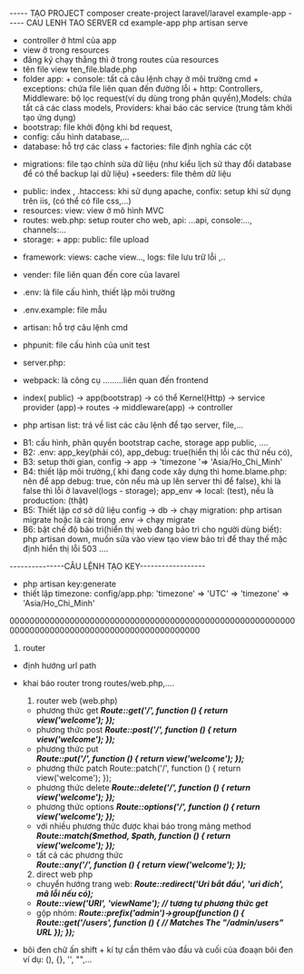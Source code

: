 ----- TẠO PROJECT
composer create-project laravel/laravel example-app
----- CAU LENH TAO SERVER
cd example-app
php artisan serve

-   controller ở html của app
-   view ở trong resources
-   đăng ký chạy thẳng thì ở trong routes của resources
-   tên file view ten_file.blade.php
-   folder app: + console: tất cả câu lệnh chạy ở môi trường cmd + exceptions: chứa file liên quan đến đường lỗi + http: Controllers, Middleware: bộ lọc request(ví dụ dùng trong phân quyền),Models: chứa tất cả các class models, Providers: khai báo các service (trung tâm khởi tạo ứng dụng)
-   bootstrap: file khởi động khi bd request,
-   config: cấu hình database,...
-   database: hỗ trợ các class + factories: file định nghĩa các cột

*   migrations: file tạo chỉnh sửa dữ liệu (như kiểu lịch sử thay đổi database để có thể backup lại dữ liệu)
    +seeders: file thêm dữ liệu

-   public: index , .htaccess: khi sử dụng apache, confix: setup khi sử dụng trên iis, (có thể có file css,...)
-   resources: view: view ở mô hình MVC
-   routes: web.php: setup router cho web, api: ...api, console:..., channels:...
-   storage: + app: public: file upload

*   framework: views: cache view..., logs: file lưu trữ lỗi ,..

-   vender: file liên quan đến core của lavarel
-   .env: là file cấu hình, thiết lập môi trường
-   .env.example: file mẫu
-   artisan: hỗ trợ câu lệnh cmd
-   phpunit: file cấu hình của unit test
-   server.php:
-   webpack: là công cụ .........liên quan đến frontend

-   index( public) -> app(bootstrap) -> có thể Kernel(Http) -> service provider (app)-> routes -> middleware(app) -> controller

-   php artisan list: trả về list các câu lệnh để tạo server, file,...

*   B1: cấu hình, phân quyền bootstrap cache, storage app public, ....
*   B2: .env: app_key(phải có), app_debug: true(hiển thị lỗi các thứ nếu có),
*   B3: setup thời gian, config -> app -> 'timezone '=> 'Asia/Ho_Chi_Minh'
*   B4: thiết lập môi trường,( khi đang code xây dựng thì home.blame.php: nên để app debug: true, còn nếu mà up lên server thì để false), khi là false thì lỗi ở lavavel(logs - storage); app_env => local: (test), nếu là production: (thật)
*   B5: Thiết lập cơ sở dữ liệu config -> db -> chạy migration: php artisan migrate hoặc là cài trong .env -> chạy migrate
*   B6: bật chế độ bảo trì(hiển thị web đang bảo trì cho người dùng biết): php artisan down, muốn sửa vào view tạo view bảo trì để thay thế mặc định hiển thị lỗi 503 ....

---------------CÂU LỆNH TẠO KEY------------------

-   php artisan key:generate
-   thiết lập timezone: config/app.php: 'timezone' => 'UTC' => 'timezone' => 'Asia/Ho_Chi_Minh'

00000000000000000000000000000000000000000000000000000000000000000000000000000000000000000000000

1. router

-   định hướng url path
-   khai báo router trong routes/web.php,....

    1. router web (web.php)

    -   phương thức get
        **_Route::get('/', function () {
        return view('welcome');
        });_**
    -   phương thức post
        **_Route::post('/', function () {
        return view('welcome');
        });_**
    -   phương thức put  
        **_Route::put('/', function () {
        return view('welcome');
        });_**
    -   phương thức patch
        Route::patch('/', function () {
        return view('welcome');
        });
    -   phương thức delete
        **_Route::delete('/', function () {
        return view('welcome');
        });_**
    -   phương thức options
        **_Route::options('/', function () {
        return view('welcome');
        });_**
    -   với nhiều phương thức được khai báo trong mảng method
        **_Route::match($method, $path, function () {
        return view('welcome');
        });_**
    -   tất cả các phương thức  
        **_Route::any('/', function () {
        return view('welcome');
        });_**

    2. direct web php

    -   chuyển hướng trang web: **_Route::redirect('Uri bắt đầu', 'uri đích', mã lỗi nếu có);_**
    -   **_Route::view('URI', 'viewName'); // tương tự phương thức get_**
    -   gộp nhóm: **_Route::prefix('admin')->group(function () {
        Route::get('/users', function () {
        // Matches The "/admin/users" URL
        });
        });_**

-   bôi đen chữ ấn shift + kí tự cần thêm vào đầu và cuối của đoaạn bôi đen ví dụ: (), {}, '', "",...

